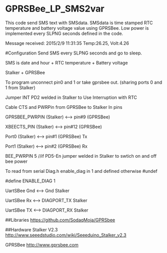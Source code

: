 # GPRSBee_LP_SMS2var

This code send SMS text with SMSdata. SMSdata is time stamped RTC temperature and battery voltage value using GPRSBee. Low power is implemented every SLPNG seconds defined in the code.

Message received: 2015/2/9 11:31:35 Temp:26.25, Volt:4.26

#Configuration
Send SMS every SLPNG seconds and go to sleep.

  SMS is date and hour + RTC temperature + Battery voltage
  
  Stalker + GPRSBee
  
  To program unconnect pin0 and 1 or take gprsbee out. (sharing ports 0 and 1 from Stalker)
  
  Jumper INT PD2 welded in Stalker to Use Interruption with RTC
  
  Cable CTS and PWRPin from GPRSBee to Stalker In pins
  
  GPRSBEE_PWRPIN (Stalker) <--> pin#9 (GPRSBee)
  
  XBEECTS_PIN    (Stalker) <--> pin#12 (GPRSBee)
  
  Port0 (Stalker) <--> pin#1 (GPRSBee) Tx
  
  Port1 (Stalker) <--> pin#2 (GPRSBee) Rx
  
  BEE_PWRPIN      5    //if PD5-En jumper welded in Stalker to swtich on and off bee power
  
  To read from serial Diag.h enable_diag in 1 and defined otherwise #undef
  
  #define ENABLE_DIAG     1
  
  UartSBee Gnd <--> Gnd Stalker
  
  UartSBee Rx <--> DIAGPORT_TX Stalker
  
  UartSBee TX <--> DIAGPORT_RX Stalker


##Libraries
https://github.com/SodaqMoja/GPRSbee

##Hardware
Stalker V2.3 http://www.seeedstudio.com/wiki/Seeeduino_Stalker_v2.3

GPRSBee http://www.gprsbee.com
